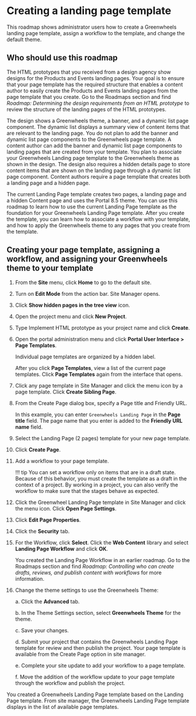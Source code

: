 # Creating a landing page template

This roadmap shows administrator users how to create a Greenwheels landing page template, assign a workflow to the template, and change the default theme.

## Who should use this roadmap

The HTML prototypes that you received from a design agency show designs for the Products and Events landing pages. Your goal is to ensure that your page template has the required structure that enables a content author to easily create the Products and Events landing pages from the page template that you create. Go to the Roadmaps section and find *Roadmap: Determining the design requirements from an HTML prototype* to review the structure of the landing pages of the HTML prototypes.

The design shows a Greenwheels theme, a banner, and a dynamic list page component. The dynamic list displays a summary view of content items that are relevant to the landing page. You do not plan to add the banner and dynamic list page components to the Greenwheels page template. A content author can add the banner and dynamic list page components to landing pages that are created from your template. You plan to associate your Greenwheels Landing page template to the Greenwheels theme as shown in the design. The design also requires a hidden details page to store content items that are shown on the landing page through a dynamic list page component. Content authors require a page template that creates both a landing page and a hidden page.

The current Landing Page template creates two pages, a landing page and a hidden Content page and uses the Portal 8.5 theme. You can use this roadmap to learn how to use the current Landing Page template as the foundation for your Greenwheels Landing Page template. After you create the template, you can learn how to associate a workflow with your template, and how to apply the Greenwheels theme to any pages that you create from the template.

## Creating your page template, assigning a workflow, and assigning your Greenwheels theme to your template

1.  From the **Site** menu, click **Home** to go to the default site.

2.  Turn on **Edit Mode** from the action bar. Site Manager opens.

3.  Click **Show hidden pages in the tree view** icon.

4.  Open the project menu and click **New Project**.

5.  Type Implement HTML prototype as your project name and click **Create**.

6.  Open the portal administration menu and click **Portal User Interface > Page Templates**.

    Individual page templates are organized by a hidden label.

    After you click **Page Templates**, view a list of the current page templates. Click **Page Templates** again from the interface that opens.

7.  Click any page template in Site Manager and click the menu icon by a page template. Click **Create Sibling Page**.

8.  From the Create Page dialog box, specify a Page title and Friendly URL.

    In this example, you can enter ``Greenwheels Landing Page`` in the **Page title** field. The page name that you enter is added to the **Friendly URL name** field.

9.  Select the Landing Page (2 pages) template for your new page template.

10. Click **Create Page**.

11. Add a workflow to your page template.

    !!! tip 
        You can set a workflow only on items that are in a draft state. Because of this behavior, you must create the template as a draft in the context of a project. By working in a project, you can also verify the workflow to make sure that the stages behave as expected.

12. Click the Greenwheel Landing Page template in Site Manager and click the menu icon. Click **Open Page Settings**.

13. Click **Edit Page Properties**.

14. Click the **Security** tab.

15. For the Workflow, click **Select**. Click the **Web Content** library and select **Landing Page Workflow** and click **OK**.

    You created the Landing Page Workflow in an earlier roadmap. Go to the Roadmaps section and find *Roadmap: Controlling who can create drafts, reviews, and publish content with workflows* for more information.

16. Change the theme settings to use the Greenwheels Theme:

    a. Click the **Advanced** tab.

    b. In the Theme Settings section, select **Greenwheels Theme** for the theme.

    c. Save your changes.

    d. Submit your project that contains the Greenwheels Landing Page template for review and then publish the project. Your page template is available from the Create Page option in site manager.

    e. Complete your site update to add your workflow to a page template.
    
    f. Move the addition of the workflow update to your page template through the workflow and publish the project.


You created a Greenwheels Landing Page template based on the Landing Page template. From site manager, the Greenwheels Landing Page template displays in the list of available page templates.


